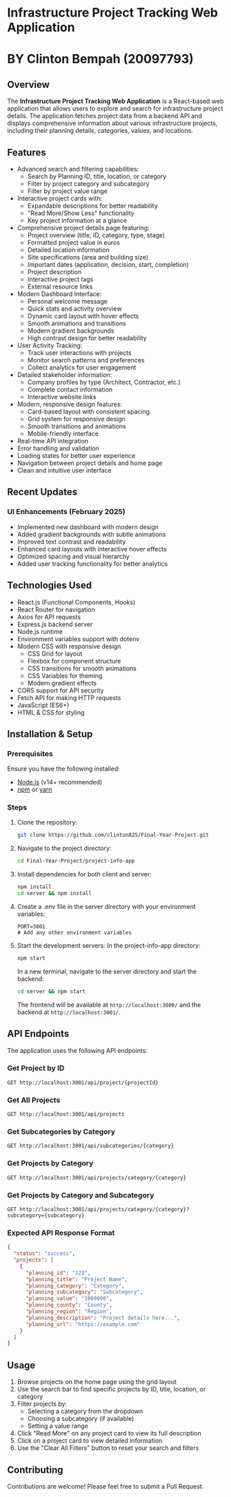 # Infrastructure Project Tracking Web Application
# BY Clinton Bempah (20097793)

## Overview
The **Infrastructure Project Tracking Web Application** is a React-based web application that allows users to explore and search for infrastructure project details. The application fetches project data from a backend API and displays comprehensive information about various infrastructure projects, including their planning details, categories, values, and locations.

## Features
- Advanced search and filtering capabilities:
  - Search by Planning ID, title, location, or category
  - Filter by project category and subcategory
  - Filter by project value range
- Interactive project cards with:
  - Expandable descriptions for better readability
  - "Read More/Show Less" functionality
  - Key project information at a glance
- Comprehensive project details page featuring:
  - Project overview (title, ID, category, type, stage)
  - Formatted project value in euros
  - Detailed location information
  - Site specifications (area and building size)
  - Important dates (application, decision, start, completion)
  - Project description
  - Interactive project tags
  - External resource links
- Modern Dashboard Interface:
  - Personal welcome message
  - Quick stats and activity overview
  - Dynamic card layout with hover effects
  - Smooth animations and transitions
  - Modern gradient backgrounds
  - High contrast design for better readability
- User Activity Tracking:
  - Track user interactions with projects
  - Monitor search patterns and preferences
  - Collect analytics for user engagement
- Detailed stakeholder information:
  - Company profiles by type (Architect, Contractor, etc.)
  - Complete contact information
  - Interactive website links
- Modern, responsive design features:
  - Card-based layout with consistent spacing
  - Grid system for responsive design
  - Smooth transitions and animations
  - Mobile-friendly interface
- Real-time API integration
- Error handling and validation
- Loading states for better user experience
- Navigation between project details and home page
- Clean and intuitive user interface

## Recent Updates
### UI Enhancements (February 2025)
- Implemented new dashboard with modern design
- Added gradient backgrounds with subtle animations
- Improved text contrast and readability
- Enhanced card layouts with interactive hover effects
- Optimized spacing and visual hierarchy
- Added user tracking functionality for better analytics

## Technologies Used
- React.js (Functional Components, Hooks)
- React Router for navigation
- Axios for API requests
- Express.js backend server
- Node.js runtime
- Environment variables support with dotenv
- Modern CSS with responsive design
  - CSS Grid for layout
  - Flexbox for component structure
  - CSS transitions for smooth animations
  - CSS Variables for theming
  - Modern gradient effects
- CORS support for API security
- Fetch API for making HTTP requests
- JavaScript (ES6+)
- HTML & CSS for styling

## Installation & Setup
### Prerequisites
Ensure you have the following installed:
- [Node.js](https://nodejs.org/) (v14+ recommended)
- [npm](https://www.npmjs.com/) or [yarn](https://yarnpkg.com/)

### Steps
1. Clone the repository:
   ```sh
   git clone https://github.com/clinton825/Final-Year-Project.git
   ```
2. Navigate to the project directory:
   ```sh
   cd Final-Year-Project/project-info-app
   ```
3. Install dependencies for both client and server:
   ```sh
   npm install
   cd server && npm install
   ```
4. Create a .env file in the server directory with your environment variables:
   ```
   PORT=3001
   # Add any other environment variables
   ```
5. Start the development servers:
   In the project-info-app directory:
   ```sh
   npm start
   ```
   In a new terminal, navigate to the server directory and start the backend:
   ```sh
   cd server && npm start
   ```
   The frontend will be available at `http://localhost:3000/` and the backend at `http://localhost:3001/`.

## API Endpoints
The application uses the following API endpoints:

### Get Project by ID
```
GET http://localhost:3001/api/project/{projectId}
```

### Get All Projects
```
GET http://localhost:3001/api/projects
```

### Get Subcategories by Category
```
GET http://localhost:3001/api/subcategories/{category}
```

### Get Projects by Category
```
GET http://localhost:3001/api/projects/category/{category}
```

### Get Projects by Category and Subcategory
```
GET http://localhost:3001/api/projects/category/{category}?subcategory={subcategory}
```

### Expected API Response Format
```json
{
  "status": "success",
  "projects": [
    {
      "planning_id": "123",
      "planning_title": "Project Name",
      "planning_category": "Category",
      "planning_subcategory": "Subcategory",
      "planning_value": "1000000",
      "planning_county": "County",
      "planning_region": "Region",
      "planning_description": "Project details here...",
      "planning_url": "https://example.com"
    }
  ]
}
```

## Usage
1. Browse projects on the home page using the grid layout
2. Use the search bar to find specific projects by ID, title, location, or category
3. Filter projects by:
   - Selecting a category from the dropdown
   - Choosing a subcategory (if available)
   - Setting a value range
4. Click "Read More" on any project card to view its full description
5. Click on a project card to view detailed information
6. Use the "Clear All Filters" button to reset your search and filters

## Contributing
Contributions are welcome! Please feel free to submit a Pull Request.
